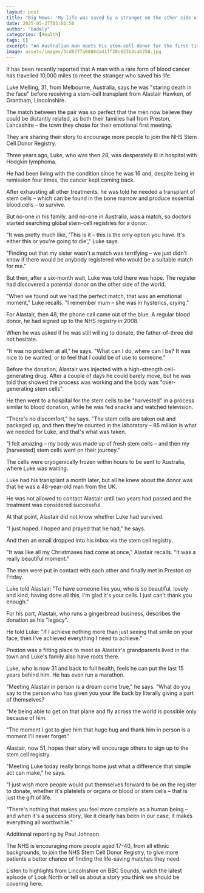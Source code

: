 ```yaml
---
layout: post
title: "Big News: 'My life was saved by a stranger on the other side of the world'"
date: 2025-05-27T05:01:50
author: "badely"
categories: [Health]
tags: []
excerpt: "An Australian man meets his stem-cell donor for the first time after travelling to the UK."
image: assets/images/3cd8777a0088da41ff20c623b2cab258.jpg
---
```


It has been recently reported that A man with a rare form of blood cancer has travelled 10,000 miles to meet the stranger who saved his life.

Luke Melling, 31, from Melbourne, Australia, says he was "staring death in the face" before receiving a stem-cell transplant from Alastair Hawken, of Grantham, Lincolnshire.

The match between the pair was so perfect that the men now believe they could be distantly related, as both their families hail from Preston, Lancashire – the town they chose for their emotional first meeting.

They are sharing their story to encourage more people to join the NHS Stem Cell Donor Registry.

Three years ago, Luke, who was then 28, was desperately ill in hospital with Hodgkin lymphoma.

He had been living with the condition since he was 16 and, despite being in remission four times, the cancer kept coming back.

After exhausting all other treatments, he was told he needed a transplant of stem cells – which can be found in the bone marrow and produce essential blood cells – to survive. 

But no-one in his family, and no-one in Australia, was a match, so doctors started searching global stem-cell registries for a donor.

"It was pretty much like, 'This is it – this is the only option you have. It's either this or you're going to die'," Luke says.

"Finding out that my sister wasn't a match was terrifying – we just didn't know if there would be anybody registered who would be a suitable match for me."

But then, after a six-month wait, Luke was told there was hope. The register had discovered a potential donor on the other side of the world.

"When we found out we had the perfect match, that was an emotional moment," Luke recalls. "I remember mum – she was in hysterics, crying."

For Alastair, then 48, the phone call came out of the blue. A regular blood donor, he had signed up to the NHS registry in 2008.

When he was asked if he was still willing to donate, the father-of-three did not hesitate.

"It was no problem at all," he says. "What can I do, where can I be? It was nice to be wanted, or to feel that I could be of use to someone."

Before the donation, Alastair was injected with a high-strength cell-generating drug. After a couple of days he could barely move, but he was told that showed the process was working and the body was "over-generating stem cells".

He then went to a hospital for the stem cells to be "harvested" in a process similar to blood donation, while he was fed snacks and watched television.

"There's no discomfort," he says. "The stem cells are taken out and packaged up, and then they're counted in the laboratory – 85 million is what we needed for Luke,  and that's what was taken.

"I felt amazing – my body was made up of fresh stem cells – and then my [harvested] stem cells went on their journey."

The cells were cryogenically frozen within hours to be sent to Australia, where Luke was waiting.

Luke had his transplant a month later, but all he knew about the donor was that he was a 48-year-old man from the UK.

He was not allowed to contact Alastair until two years had passed and the treatment was considered successful.

At that point, Alastair did not know whether Luke had survived.

"I just hoped. I hoped and prayed that he had," he says.

And then an email dropped into his inbox via the stem cell registry.  

"It was like all my Christmases had come at once," Alastair recalls. "It was a really beautiful moment."

The men were put in contact with each other and finally met in Preston on Friday.

Luke told Alastair: "To have someone like you, who is so beautiful, lovely and kind, having done all this, I'm glad it's your cells. I just can't thank you enough."

For his part, Alastair, who runs a gingerbread business, describes the donation as his "legacy".

He told Luke: "If I achieve nothing more than just seeing that smile on your face, then I've achieved everything I need to achieve."

Preston was a fitting place to meet as Alastair's grandparents lived in the town and Luke's family also have roots there.

Luke, who is now 31 and back to full health, feels he can put the last 15 years behind him. He has even run a marathon.

"Meeting Alastair in person is a dream come true," he says. "What do you say to the person who has given you your life back by literally giving a part of themselves? 

"Me being able to get on that plane and fly across the world is possible only because of him.

"The moment I got to give him that huge hug and thank him in person is a moment I'll never forget."

Alastair, now 51, hopes their story will encourage others to sign up to the stem cell registry.

"Meeting Luke today really brings home just what a difference that simple act can make," he says.

"I just wish more people would put themselves forward to be on the register to donate, whether it's platelets or organs or blood or stem cells – that is just the gift of life.

"There's nothing that makes you feel more complete as a human being – and when it's a success story, like it clearly has been in our case, it makes everything all worthwhile."

Additional reporting by Paul Johnson

The NHS is encouraging more people aged 17-40, from all ethnic backgrounds, to join the NHS Stem Cell Donor Registry, to give more patients a better chance of finding the life-saving matches they need.

Listen to highlights from Lincolnshire on BBC Sounds, watch the latest episode of Look North or tell us about a story you think we should be covering here.

